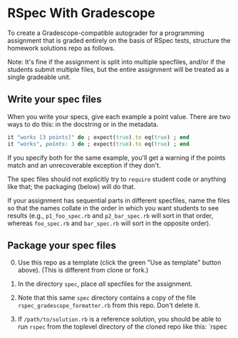 # RSpec With Gradescope

To create a Gradescope-compatible autograder for a programming
assignment that is graded entirely on the basis of RSpec tests,
structure the homework solutions repo as follows.

Note: It's fine if the assignment is split into multiple
specfiles, and/or if the students submit multiple files, but the
entire assignment will be treated as a single gradeable unit.

## Write your spec files

When you write your specs, give each example a point value.  There
are two ways to do this: in the docstring or in the metadata.

```ruby
it "works [3 points]" do ; expect(true).to eq(true) ; end
it "works", points: 3 do ; expect(true).to eq(true) ; end
```

If you specify both for the same example, you'll get a warning if the
points match and an unrecoverable exception if they don't.

The spec files should not explicitly try to `require` student code or
anything like that; the packaging (below) will do that.  

If your assignment has sequential parts in
different specfiles, name the files so that the names collate in the
order in which you want students to see results (e.g.,
`p1_foo_spec.rb` and `p2_bar_spec.rb` will sort in that order, whereas
`foo_spec.rb` and `bar_spec.rb` will sort in the opposite order).

## Package your spec files

0. Use this repo as a template (click the green "Use as template"
button above).  (This is different from clone or fork.)


2. In the directory `spec`, place _all_ specfiles for the
assignment.  

2. Note that this same `spec` directory contains a copy of the file
`rspec_gradescope_formatter.rb` from this repo.  Don't delete it.

2. If `/path/to/solution.rb` is a reference solution, you should be
able to run `rspec` from the toplevel directory of the cloned repo
like this:
`rspec 
